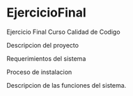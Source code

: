 # EjercicioFinal
Ejercicio Final Curso Calidad de Codigo

Descripcion del proyecto

Requerimientos del sistema

Proceso de instalacion

Descripcion de las funciones del sistema. 

